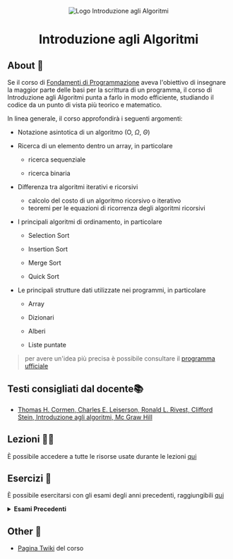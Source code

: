 <div align="center">

![Logo Introduzione agli Algoritmi](https://www.vagdevitechnologies.com/wp-content/uploads/2022/12/data-structures-and-algorithms.jpg)

# Introduzione agli Algoritmi

</div>

## About 🔎

Se il corso di [Fondamenti di Programmazione](https://github.com/FedVlogger17/Computer_Science/tree/main/Primo%20Anno/Primo%20Semestre/Fondamenti%20di%20programmazione) aveva l'obiettivo di insegnare la maggior parte delle basi per la scrittura di un programma, il corso di Introduzione agli Algoritmi punta a farlo in modo efficiente, studiando il codice da un punto di vista più teorico e matematico.

In linea generale, il corso approfondirà i seguenti argomenti:

- Notazione asintotica di un algoritmo (O, $\Omega$, $\Theta$)

- Ricerca di un elemento dentro un array, in particolare

	- ricerca sequenziale

	- ricerca binaria

- Differenza tra algoritmi iterativi e ricorsivi

	- calcolo del costo di un algoritmo ricorsivo o iterativo
	- teoremi per le equazioni di ricorrenza degli algoritmi ricorsivi


- I principali algoritmi di ordinamento, in particolare

	- Selection Sort

	- Insertion Sort

	- Merge Sort

	- Quick Sort

- Le principali strutture dati utilizzate nei programmi, in particolare

	- Array

	- Dizionari

	- Alberi

	- Liste puntate

> per avere un'idea più precisa è possibile consultare il [programma ufficiale](https://twiki.di.uniroma1.it/twiki/view/Intro_algo/AD/ProgrammaDelCorso)

## Testi consigliati  dal docente📚

- [Thomas H. Cormen, Charles E. Leiserson, Ronald L. Rivest, Clifford Stein, Introduzione agli algoritmi, Mc Graw Hill](https://github.com/saranshbht/msc-books/blob/master/M.Sc.%20CS%20Sem-1/Design%20and%20Analysis%20of%20Algorithms/Thomas%20H.%20Cormen%2C%20Charles%20E.%20Leiserson%2C%20Ronald%20L.%20Rivest%2C%20Clifford%20Stein%20-%20Introduction%20to%20algorithms%20%5Bsolutions%5D%20(2009%2C%20The%20MIT%20Press)%20-%20libgen.lc.pdf)

## Lezioni 👨‍🏫

È possibile accedere a tutte le risorse usate durante le lezioni [qui](https://twiki.di.uniroma1.it/twiki/view/Intro_algo/AD/Dispense)

## Esercizi 📝

È possibile esercitarsi con gli esami degli anni precedenti, raggiungibili [qui](https://twiki.di.uniroma1.it/twiki/view/Intro_algo/AD/VecchiScritti)

<details closed>
	<summary> <b> Esami Precedenti </b> </summary>

- <details closed>
	<summary> 2021 </summary>

	- <details closed>
		<summary> Gennaio </summary>

    	- [Walkthrough Esame 31 Gennaio 2021](https://github.com/FedVlogger17/Uni-Notes/tree/main/Primo%20Anno/Secondo%20Semestre/Introduzione%20agli%20Algoritmi/Esami%20precedenti/2021/Gennaio/Esame%2031%20Gennaio%202021)

		</details>

	- <details closed>
		<summary> Giugno </summary>

    	- [Walkthrough Esame 22 Giugno 2021](https://github.com/FedVlogger17/Uni-Notes/tree/main/Primo%20Anno/Secondo%20Semestre/Introduzione%20agli%20Algoritmi/Esami%20precedenti/2021/Giugno/Esame%2022%20Giugno%202021)

		</details>

	- <details closed>
		<summary> Luglio </summary>

    	- [Walkthrough Esame 13 Luglio 2021](https://github.com/FedVlogger17/Uni-Notes/tree/main/Primo%20Anno/Secondo%20Semestre/Introduzione%20agli%20Algoritmi/Esami%20precedenti/2021/Luglio/Esame%2013%20Luglio%202021)

		</details>

	- <details closed>
		<summary> Settembre </summary>

    	- [Walkthrough Esame 8 Settembre 2021](https://github.com/FedVlogger17/Uni-Notes/tree/main/Primo%20Anno/Secondo%20Semestre/Introduzione%20agli%20Algoritmi/Esami%20precedenti/2021/Settembre/Esame%208%20Settembre%202021)

		</details>

	- <details closed>
		<summary> Ottobre </summary>

    	- [Walkthrough Esame 21 Ottobre 2021](https://github.com/FedVlogger17/Uni-Notes/tree/main/Primo%20Anno/Secondo%20Semestre/Introduzione%20agli%20Algoritmi/Esami%20precedenti/2021/Ottobre/Esame%2021%20Ottobre%202021)

		</details>

	</details>

- <details closed>
	<summary> 2022 </summary>

	- <details closed>
		<summary> Gennaio </summary>

    	- [Walkthrough Esame 13 Gennaio 2022](https://github.com/FedVlogger17/Uni-Notes/tree/main/Primo%20Anno/Secondo%20Semestre/Introduzione%20agli%20Algoritmi/Esami%20precedenti/2022/Gennaio/Esame%2013%20Gennaio%202022)

		</details>

	- <details closed>
		<summary> Marzo </summary>

    	- [Walkthrough Esame 31 Marzo 2022](https://github.com/FedVlogger17/Uni-Notes/tree/main/Primo%20Anno/Secondo%20Semestre/Introduzione%20agli%20Algoritmi/Esami%20precedenti/2022/Marzo/Esame%2031%20Marzo%202022)

		</details>

	- <details closed>
		<summary> Giugno </summary>

    	- [Walkthrough Esame Giugno 2022](https://github.com/FedVlogger17/Uni-Notes/tree/main/Primo%20Anno/Secondo%20Semestre/Introduzione%20agli%20Algoritmi/Esami%20precedenti/2022/Giugno/Esame%20Giugno%202022) (*todo*)

		- [Walkthrough Esame 27 Giugno 2022](https://github.com/FedVlogger17/Uni-Notes/tree/main/Primo%20Anno/Secondo%20Semestre/Introduzione%20agli%20Algoritmi/Esami%20precedenti/2022/Giugno/Esame%2027%20Giugno%202022)

		</details>

	- <details closed>
		<summary> Settembre </summary>

    	- [Walkthrough Esame 15 Settembre 2022](https://github.com/FedVlogger17/Uni-Notes/tree/main/Primo%20Anno/Secondo%20Semestre/Introduzione%20agli%20Algoritmi/Esami%20precedenti/2022/Settembre/Esame%2015%20Settembre%202022)

		</details>

	- <details closed>
		<summary> Ottobre </summary>

    	- [Walkthrough Esame 25 Ottobre 2022](https://github.com/FedVlogger17/Uni-Notes/tree/main/Primo%20Anno/Secondo%20Semestre/Introduzione%20agli%20Algoritmi/Esami%20precedenti/2022/Ottobre/Esame%2025%20Ottobre%202022)

		</details>

	</details>

- <details closed>
	<summary> 2023 </summary>

	- <details closed>
		<summary> Gennaio </summary>

    	- [Walkthrough Esame 17 Gennaio 2023](https://github.com/FedVlogger17/Uni-Notes/tree/main/Primo%20Anno/Secondo%20Semestre/Introduzione%20agli%20Algoritmi/Esami%20precedenti/2023/Gennaio/Esame%2017%20Gennaio%202023)
    	- [Walkthrough Esame 31 Gennaio 2023](https://github.com/FedVlogger17/Uni-Notes/tree/main/Primo%20Anno/Secondo%20Semestre/Introduzione%20agli%20Algoritmi/Esami%20precedenti/2023/Gennaio/Esame%2031%20Gennaio%202023)

		</details>

	- <details closed>
		<summary> Marzo </summary>

    	- [Walkthrough Esame 20 Marzo 2023](https://github.com/FedVlogger17/Uni-Notes/tree/main/Primo%20Anno/Secondo%20Semestre/Introduzione%20agli%20Algoritmi/Esami%20precedenti/2023/Marzo/Esame%2020%20Marzo%202023)

		</details>

	- <details closed>
		<summary> Giugno </summary>

    	- [Walkthrough Esame 7 Giugno 2023](https://github.com/FedVlogger17/Uni-Notes/tree/main/Primo%20Anno/Secondo%20Semestre/Introduzione%20agli%20Algoritmi/Esami%20precedenti/2023/Giugno/Esame%207%20Giugno%202023)

		</details>

	- <details closed>
		<summary> Luglio </summary>

    	- [Walkthrough Esame 5 Luglio 2023](https://github.com/FedVlogger17/Uni-Notes/tree/main/Primo%20Anno/Secondo%20Semestre/Introduzione%20agli%20Algoritmi/Esami%20precedenti/2023/Luglio/Esame%205%20Luglio%202023)

		</details>

	</details>

</details>

## Other 🔗

- [Pagina Twiki](https://twiki.di.uniroma1.it/twiki/view/Intro_algo/AD/WebHome) del corso
